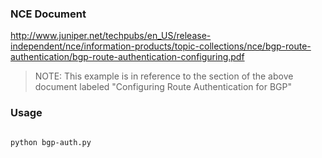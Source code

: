 ### NCE Document
http://www.juniper.net/techpubs/en_US/release-independent/nce/information-products/topic-collections/nce/bgp-route-authentication/bgp-route-authentication-configuring.pdf

> NOTE: This example is in reference to the section of the above document labeled "Configuring Route Authentication for BGP"

### Usage
```

python bgp-auth.py
```
